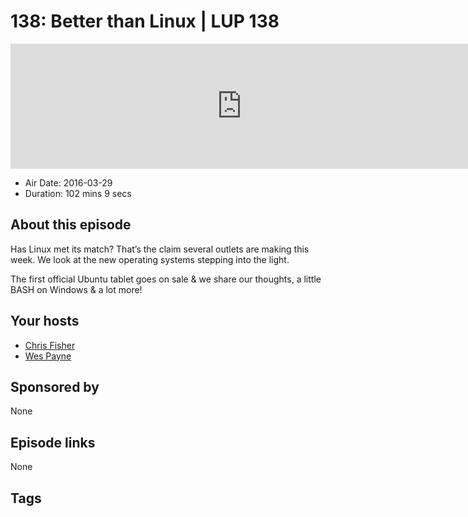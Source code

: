 # 138: Better than Linux | LUP 138

<iframe src="https://player.fireside.fm/v2/RUkczH-V+TA7QH6tj?theme=dark" width="740" height="200" frameborder="0" scrolling="no"></iframe>

* Air Date: 2016-03-29
* Duration: 102 mins 9 secs

## About this episode

Has Linux met its match? That’s the claim several outlets are making this week. We look at the new operating systems stepping into the light.

The first official Ubuntu tablet goes on sale & we share our thoughts, a little BASH on Windows & a lot more!

## Your hosts
* [Chris Fisher](https://linuxunplugged.com/hosts/chrislas)
* [Wes Payne](https://linuxunplugged.com/hosts/wes)

## Sponsored by

None



## Episode links

None



## Tags

